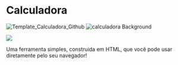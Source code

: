 # Calculadora
![Template_Calculadora_Github](https://user-images.githubusercontent.com/91474990/153712334-4b554c6f-fb39-4f3d-a00f-4a0a272d3ec2.png)
![calculadora Background](https://user-images.githubusercontent.com/91474990/153712396-af005290-707c-4ce6-84a6-ccc24fe59b81.png)

<img src="https://img.shields.io/static/v1?label=Status&message=Completo&color=9A00FE&style=for-the-badge&logo=ghost"/>


<p>Uma ferramenta simples, construida em HTML, que você pode usar diretamente pelo seu navegador!</p>

